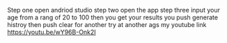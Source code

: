 Step one open andriod studio
step two open the app
step three input your age from a rang of 20 to 100
then you get your results 
you push generate histroy 
then push clear for another try at another ags
my youtube link https://youtu.be/wY96B-Onk2I
